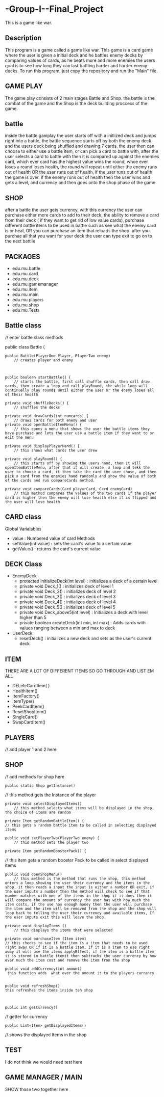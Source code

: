 # -Group-I--Final_Project
This is a game like war.

## Description
This program is a game called a game like war. This game is a card game where the user is given a initial deck and he battles enemy decks by comparing values of cards, as he beats more and more enemies the users goal is to see how long they can last battling harder and harder enemy decks. To run this program, just copy the repository and run the "Main" file.

## GAME PLAY 
The game play consists of 2 main stages Battle and Shop. the battle is the combat of the game and the Shop is the deck building proccess of the game.

## battle
inside the battle gamplay the user starts off with a initlized deck and jumps right into a battle, the  battle sequence starts off by both the enemy deck and the users deck being shuffled and drawing 7 cards, the user then can choose to either use a battle item, or can pick a card to battle with, after the user selects a card to battle with then it is compared up against the enemies card, which ever card has the highest value wins the round, whoe ever loses a round loses health, the round will repeat until either the enemy runs out of health OR the user runs out of health, if the user runs out of health the game is over. if the enemy runs out of health then the user wins and gets a level, and currency and then goes onto the shop phase of the game

## SHOP 
after a battle the user gets currency, with this currency the user can purchase either more  cards to add to their deck, the ability to remove a card from their deck ( if they want to get rid of low value cards), purchase different battle items to be used in battle such as see what the enemy card is or heal, OR you can purchase an item that reloads the shop. after you purchae all that you want for your deck the user can type exit to go on to the next battlle


## PACKAGES 
* edu.mu.battle
* edu.mu.card
* edu.mu.deck
* edu.mu.gamemanager
* edu.mu.item
* edu.mu.main
* edu.mu.players
* edu.mu.shop
* edu.mu.Tests


## Battle class 
// enter battle class methods

public class Battle {

	
	public Battle(PlayerOne Player, PlayerTwo enemy) 
 		// creates player and enemy 
	
	
	
	public boolean startBattle() {
		// starts the battle, first call shuffle cards, then call draw cards, then create a loop and call playRound, the while loop will continuelly play rounds until either the user or the enemy loses all of their health
	
	private void shuffleDecks() {
		// shuffles the decks

	private void drawCards(int numcards) {
		// draws cards for both enemy and user 
	private void openBattleItemMenu() { 
		// this opens a menu that shows the user the battle items they have purchase and lets the user use a battle item if they want to or ecit the menu
			
	private void displayPlayerHand() {
		// this shows what cards the user drew
	
	private void playRound() {	
 		// this starts off by showing the users hand, then it will openItemBattleMenu, after that it will create  a loop and tekk the user to choose a card, it then take the card the user chose, and then pick a card from the enemies hand randomly and show the value of both of the cards and run compareCards method.
   
	private void compareCards(Card playerCard, Card enemyCard) 
 		// this method compares the values of the two cards if the player card is higher then the enemy will lose health else it is flipped and the user will lose health 
		
## CARD class
Global Varialables
* value : Numbered value of card
Methods
* setValue(int value) : sets the card's value to a certain value
* getValue() : returns the card's current value

## DECK Class
* EnemyDeck
  - protected initializeDeck(int level) : initializes a deck of a certain level
  - private void Deck_1() : initializes deck of level 1
  - private void Deck_2() : initializes deck of level 2
  - private void Deck_3() : initializes deck of level 3
  - private void Deck_4() : initializes deck of level 4
  - private void Deck_5() : initializes deck of level 5
  - private void Deck_above5(int level) : Initializes a deck with level higher than 5
  - private boolean createDeck(int min, int max) : Adds cards with values ranging between a min and max to deck
* UserDeck
  - resetDeck() : initializes a new deck and sets as the user's current deck

## ITEM 
THERE ARE A LOT OF DIFFERENT ITEMS SO GO THROUGH AND LIST EM ALL 
* DELeteCardItem( )
* HealthItem()
* ItemFactory()
* ItemType()
* PeekCardItem()
* ResetShopItem()
* SingleCard()
* SwapCardItem()

## PLAYERS 
// add player 1 and 2 here 

## SHOP
// add methods for shop here 
	
	public static Shop getInstance() 
 // this method gets the Instance of the player 

	private void selectDisplayedItems() 
		// this method selects what items will be displayed in the shop, the choice of items are random
	
	private Item getRandomBattleItem() {
	// this gets a random battle item to be called in selecting displayed items 
	
	public void setPlayerTwo(PlayerTwo enemy) {
		// this method sets the player two

	private Item getRandomBoosterPack() {
		
// this item gets a random booster Pack to be called in select displayed items


	public void openShopMenu() 
	    // this method is the method that runs the shop, this method enters a loop showing the user their currency and the items in the shop, it then reads a input the input is either a number OR exit, if the user inputs a number then the method will check to see if that number matches with one of the items in the shop if it does then it will compare the amount of currency the user has with how much the item costs, if the use has enough money then the user will purchase the item and the item will be removed from the shop and the shop will loop back to telling the user their currency and available items, If the user inputs exit this will leave the shop 
			
	private void displayItems () 
		// this displays the items that were selected 
  
	private void purchaseItem (Item item)  
	// this checks to see if the item is a item that needs to be used right away OR if it is a battle item, if it is a item to use right away it will use the items applyEffect, if the item is a battle item it is stored in battle itemit then subtracks the user currency by how ever much the item cost and remove the item from the shop 
	
	public void addCurrency(int amount)  
	 this function adds  what ever the amount it to the players currancy 
	
	
	public void refreshShop() 
	this refreshes the items inside teh shop 
	
	
	
	public int getCurrency() 
   // getter for currency 
	
	public List<Item> getDisplayedItems() 
   // shows the displayed Items in the shop






## TEST
 I do not think we would need test here

## GAME MANAGER / MAIN 
SHOW those two together here 
